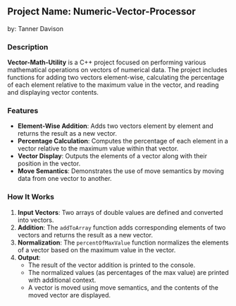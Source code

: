 ## Project Name: **Numeric-Vector-Processor**
by: Tanner Davison 
### Description
**Vector-Math-Utility** is a C++ project focused on performing various mathematical operations on vectors of numerical data. The project includes functions for adding two vectors element-wise, calculating the percentage of each element relative to the maximum value in the vector, and reading and displaying vector contents.

### Features
- **Element-Wise Addition**: Adds two vectors element by element and returns the result as a new vector.
- **Percentage Calculation**: Computes the percentage of each element in a vector relative to the maximum value within that vector.
- **Vector Display**: Outputs the elements of a vector along with their position in the vector.
- **Move Semantics**: Demonstrates the use of move semantics by moving data from one vector to another.

### How It Works
1. **Input Vectors**: Two arrays of double values are defined and converted into vectors.
2. **Addition**: The `addToArray` function adds corresponding elements of two vectors and returns the result as a new vector.
3. **Normalization**: The `percentOfMaxValue` function normalizes the elements of a vector based on the maximum value in the vector.
4. **Output**:
    - The result of the vector addition is printed to the console.
    - The normalized values (as percentages of the max value) are printed with additional context.
    - A vector is moved using move semantics, and the contents of the moved vector are displayed.
